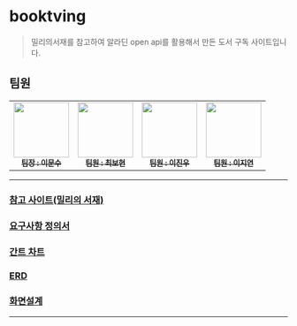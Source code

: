 # booktving
> 밀리의서재를 참고하여 알라딘 open api를 활용해서 만든 도서 구독 사이트입니다.

## 팀원
<table>
  <tbody>
    <tr>
      <td align="center"><a href="https://github.com/lms8262"><img src="https://avatars.githubusercontent.com/u/130732104?v=4" width="100px;" alt=""/><br /><sub><b>팀장 : 이문수</b></sub></a><br /></td>
      <td align="center"><a href="https://github.com/bohyun87"><img src="https://avatars.githubusercontent.com/u/130732028?v=4" width="100px;" alt=""/><br /><sub><b>팀원 : 최보현</b></sub></a><br /></td>
      <td align="center"><a href="https://github.com/leejinwoo3"><img src="https://avatars.githubusercontent.com/u/128760115?v=4" width="100px;" alt=""/><br /><sub><b>팀원 : 이진우</b></sub></a><br /></td>
      <td align="center"><a href="https://github.com/Jiyeon2411"><img src="https://avatars.githubusercontent.com/u/78262928?v=4" width="100px;" alt=""/><br /><sub><b>팀원 : 이지연</b></sub></a><br /></td>
    </tr>
  </tbody>
</table>

<hr>

### [참고 사이트(밀리의 서재)](http://www.millie.co.kr/)
### [요구사항 정의서](https://docs.google.com/spreadsheets/d/1GHInQ2hytFaNt6-YlhG3UXCae5jtfOmglhQbD_xud9c/edit#gid=0)
### [간트 차트](https://docs.google.com/spreadsheets/d/1NYfI7IhpLMRP85bYwxvtnxYl_mfT21Sg8ZD4KBnFC8s/edit#gid=1115838130)
### [ERD](https://www.erdcloud.com/d/r2kXjyyRBZKKPPWRf)
### [화면설계](https://www.figma.com/file/r9NOAzrgxiPla0cTqo88rG/5%EC%A1%B0-EZEN-%EB%B6%81%ED%8B%B0%EB%B9%99%EC%8B%9C%EB%8C%80?type=design&node-id=0%3A1&mode=design&t=l5NotgHV2Hbwfywy-1)

<hr>

